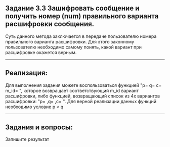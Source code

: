 **Задание 3.3**
Зашифровать сообщение и получить номер (num) правильного варианта расшифровки сообщения.
---
Суть данного метода заключается в передаче пользователю номера правильного варианта расшифровки. Для этого законному пользователю необходимо самому понять, какой вариант при расшифровке окажется верным.
___
Реализация:
---
Для выполнения задания можете воспользоваться функцией "p= q= c= m_id= ", которое возвращает соответствующий m_id вариант расшифровки,
либо функцией, возвращающий список из 4х вариантов расшифровки: "p= ,q= ,c= ". Для верной реализации данных функций необходимо условие 
p < q

---
Задания и вопросы:
---
Запишите результат